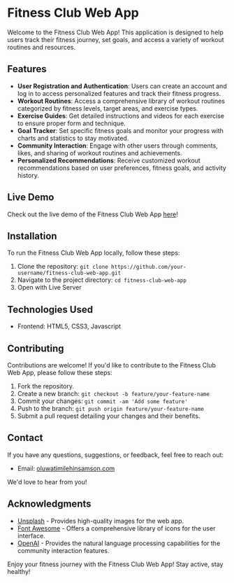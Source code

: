 # Fitness Club Web App

Welcome to the Fitness Club Web App! This application is designed to help users track their fitness journey, set goals, and access a variety of workout routines and resources.

## Features

- **User Registration and Authentication**: Users can create an account and log in to access personalized features and track their fitness progress.
- **Workout Routines**: Access a comprehensive library of workout routines categorized by fitness levels, target areas, and exercise types.
- **Exercise Guides**: Get detailed instructions and videos for each exercise to ensure proper form and technique.
- **Goal Tracker**: Set specific fitness goals and monitor your progress with charts and statistics to stay motivated.
- **Community Interaction**: Engage with other users through comments, likes, and sharing of workout routines and achievements.
- **Personalized Recommendations**: Receive customized workout recommendations based on user preferences, fitness goals, and activity history.

## Live Demo

Check out the live demo of the Fitness Club Web App [here](https://fitness-club-rose.vercel.app/)!

## Installation

To run the Fitness Club Web App locally, follow these steps:

1. Clone the repository: `git clone https://github.com/your-username/fitness-club-web-app.git`
2. Navigate to the project directory: `cd fitness-club-web-app`
3. Open with Live Server

## Technologies Used

- Frontend: HTML5, CSS3, Javascript

## Contributing

Contributions are welcome! If you'd like to contribute to the Fitness Club Web App, please follow these steps:

1. Fork the repository.
2. Create a new branch: `git checkout -b feature/your-feature-name`
3. Commit your changes: `git commit -am 'Add some feature'`
4. Push to the branch: `git push origin feature/your-feature-name`
5. Submit a pull request detailing your changes and their benefits.

## Contact

If you have any questions, suggestions, or feedback, feel free to reach out:

- Email: [oluwatimilehinsamson.com](mailto:oluwatimilehinsamson.com)

We'd love to hear from you!

## Acknowledgments

- [Unsplash](https://unsplash.com) - Provides high-quality images for the web app.
- [Font Awesome](https://fontawesome.com) - Offers a comprehensive library of icons for the user interface.
- [OpenAI](https://openai.com) - Provides the natural language processing capabilities for the community interaction features.

Enjoy your fitness journey with the Fitness Club Web App! Stay active, stay healthy!
